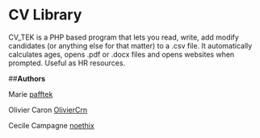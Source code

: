 # **CV Library** 

CV_TEK is a PHP based program that lets you read, write, add modify candidates (or anything else for that matter) to a .csv file. It automatically calculates ages, opens .pdf or .docx files and opens websites when prompted. Useful as HR resources.




##**Authors**

Marie [pafftek](https://github.com/pafftek)

Olivier Caron [OlivierCrn](https://github.com/OlivierCrn)

Cecile Campagne [noethix](https://github.com/noethix)
